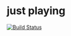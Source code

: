 just playing
============


[![Build Status](https://travis-ci.org/musclorr/domedjango.png?branch=master)](https://travis-ci.org/musclorr/domedjango)
